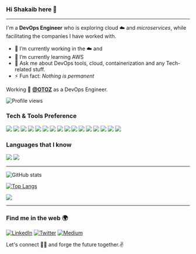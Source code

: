 ### Hi Shakaib here 👋
---

I'm a **DevOps Engineer** who is exploring cloud ☁️ and *microservices*, while facilitating the companies I have worked with. 

<!--
**shakaib-arif/shakaib-arif** is a ✨ _special_ ✨ repository because its `README.md` (this file) appears on your GitHub profile.
- 👯 I’m looking to collaborate on ...
- 🤔 I’m looking for help with ...
- 📫 How to reach me: ...
- 😄 Pronouns: ...
Here are some ideas to get you started:
-->
- 🔭 I’m currently working in the ☁️ and <img src="https://cdn2.iconfinder.com/data/icons/mixd/512/16_kubernetes-128.png" width="17px" height="17px"/>
- 🌱 I’m currently learning AWS
- 💬 Ask me about DevOps tools, cloud, containerization and any Tech-related stuff.
- ⚡ Fun fact: *Nothing is permanent*

Working 💼 [**@OTOZ**][otoz] as a DevOps Engineer.

![Profile views](https://gpvc.arturio.dev/shakaib-arif)
### Tech & Tools Preference

<img src="https://img.shields.io/badge/-Docker-FFFFFF?logo=docker&style=flat"> <img src="https://img.shields.io/badge/-Kubernetes-FFFFFF?logo=kubernetes&style=flat">
<img src="https://img.shields.io/badge/-Helm-0F1689?logo=helm&style=flat">
<img src="https://img.shields.io/badge/-Azure Pipelines-2560E0?logo=azure%20pipelines&style=flat">
<img src="https://img.shields.io/badge/-Jenkins-D24939?logo=jenkins&style=flat&logoColor=FFFFFF">
<img src="https://img.shields.io/badge/-Azure DevOps-0078D7?logo=azuredevops&style=flat">
<img src="https://img.shields.io/badge/-MySQL-4479A1?style=flat&logo=mysql&logoColor=FFFFFF">
<img src="https://img.shields.io/badge/-MongoDB-4DB33D?style=flat&logo=mongodb&logoColor=FFFFFF">
<img src="https://img.shields.io/badge/-GNU Bash-FFFFFF?style=flat&logo=gnu%20bash">
<img src="https://img.shields.io/badge/-Powershell-5391FE?style=flat&logo=powershell&logoColor=white">
<img src="https://img.shields.io/badge/-NGINX-269539?style=flat&logo=nginx&logoColor=FFFFFF">
<img src="http://img.shields.io/badge/-Git-F1502F?style=flat&logo=git&logoColor=FFFFFF">
<img src="http://img.shields.io/badge/-Github-000000?style=flat&logo=github&logoColor=FFFFFF">
<img src="http://img.shields.io/badge/-VS%20Code-007ACC?style=flat&logo=visual%20studio%20code&logoColor=white">
<img src="http://img.shields.io/badge/-Sublime-FFFFFF?logo=sublime%20text&style=flat">
<img src="https://img.shields.io/badge/-Azure-FFFFFF?logo=microsoft%20azure&style=flat">
<!--
<img src="https://img.shields.io/badge/-Node.js-3C873A?style=flat&logo=Node.js&logoColor=white">
<img src="https://img.shields.io/badge/-NPM-FFFFFF?style=flat&logo=npm&logoColor=white">
-->

### Languages that I know
<img src="http://img.shields.io/badge/-Java-F89820?style=flat&logo=java&logoColor=white"> <img src="https://img.shields.io/badge/-Python-black?style=flat&logo=python&logoColor=white">

---
![GitHub stats](https://github-readme-stats.vercel.app/api?username=shakaib-arif&show_icons=true&hide_border=true&count_private=true&hide=contribs,stars)

[![Top Langs](https://github-readme-stats.vercel.app/api/top-langs/?username=shakaib-arif&exclude_repo=ios-sample&langs_count=3&layout=compact)](https://github.com/shakaib-arif)

<a href="https://github.com/shakaib-arif/docker-lamp">
  <img align="center" src="https://github-readme-stats.vercel.app/api/pin/?username=shakaib-arif&repo=docker-lamp" />
</a>

---
### Find me in the web 🌍
[![LinkedIn](http://img.shields.io/badge/-LinkedIn-0077B5?style=flat&logo=linkedIn&logoColor=white)][linkedin]
[![Twitter](http://img.shields.io/badge/-Twitter-1DA1F2?style=flat&logo=twitter&logoColor=white)][twitter]
[![Medium](http://img.shields.io/badge/-Medium-black?style=flat&logo=medium&logoColor=white)][medium]

Let's connect 👨‍💻 and forge the future together.✌

[twitter]: https://twitter.com/shakaib_arif
[linkedin]: https://www.linkedin.com/in/shakaibarif
[medium]: https://medium.com/@shakaib_arif
[otoz]: https://otoz.biz
